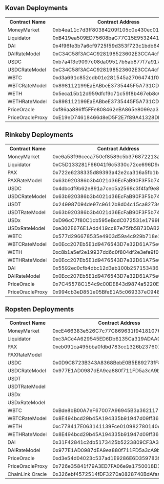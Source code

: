 ## Kovan Deployments

<table>
	<tr>
   		<th>Contract Name</th>
    	<th>Contract Address</th>
	</tr>
	<tr>
		<td> MoneyMarket </td>
		<td> 0xb4ea11c7d3ff80384209f105c0e430ec01371f20 </td>
	</tr>
	<tr>
		<td> Liquidator </td>
		<td> 0xB419ea509ED75608baC77C15E9532441247a2be4 </td>
	</tr>
	<tr>
		<td> DAI </td>
		<td> 0x4f96fe3b7a6cf9725f59d353f723c1bdb64ca6aa </td>
	</tr>
	<tr>
		<td> DAIRateModel </td>
		<td> 0xC34C58f3AC4C928198523602E3CCA4cfb613C00B </td>
	</tr>
    <tr>
    	<td> USDC </td>
    	<td> 0xb7a4f3e9097c08da09517b5ab877f7a917224ede </td>
    </tr>
    <tr>
    	<td> USDCRateModel </td>
    	<td> 0xC34C58f3AC4C928198523602E3CCA4cfb613C00B </td>
    </tr>
    <tr>
    	<td> WBTC </td>
    	<td> 0xd3a691c852cdb01e281545a27064741f0b7f6825 </td>
    </tr>
    <tr>
    	<td> WBTCRateModel </td>
    	<td> 0x898112199EaEABbeE3735445F5A731CD8e6b23Be </td>
    </tr>
    <tr>
    	<td> WETH </td>
    	<td> 0x5eca15b12d959dfcf9c71c59f8b467eb8c6efd0b </td>
    </tr>
    <tr>
    	<td> WETHRateModel </td>
    	<td> 0x898112199EaEABbeE3735445F5A731CD8e6b23Be </td>
    </tr>
    <tr>
    	<td> PriceOracle </td>
    	<td> 0xf86aa886ff5FFe808462eBA865e8099aa318E46F </td>
    </tr>
    <tr>
    	<td> PriceOracleProxy </td>
    	<td> 0xE19eD74618466d8eD5F2E7f89A41328DFa8e46F5 </td>
    </tr>

</table>

## Rinkeby Deployments

<table>
	<tr>
   		<th>Contract Name</th>
    	<th>Contract Address</th>
	</tr>
	<tr>
		<td> MoneyMarket </td>
		<td> 0xe6a53f96ceca750ef8589c5b376872213aa4f230 </td>
	</tr>
	<tr>
		<td> Liquidator </td>
		<td> 0xC5D133281F66041f6c5330c72ce696D9A847EC0F </td>
	</tr>
	<tr>
		<td> PAX </td>
		<td> 0x722e6238335d89393a42e2ca316a5fb1b8b2eb55 </td>
	</tr>
	<tr>
		<td> PAXRateModel </td>
		<td> 0x63b920386b3b4021d36EcFaB90F3F5b74Bc8b902 </td>
	</tr>
	<tr>
		<td> USDC </td>
		<td> 0x4dbcdf9b62e891a7cec5a2568c3f4faf9e8abe2b </td>
	</tr>
	<tr>
		<td> USDCRateModel </td>
		<td> 0x63b920386b3b4021d36EcFaB90F3F5b74Bc8b902 </td>
	</tr>
	<tr>
		<td> USDT </td>
		<td> 0x249987094de97c9612b8d04c15ca8273e43c20ac </td>
	</tr>
	<tr>
		<td> USDTRateModel </td>
		<td> 0x63b920386b3b4021d36EcFaB90F3F5b74Bc8b902 </td>
	</tr>
	<tr>
		<td> USDx </td>
		<td> 0xD96cC7f80C1cb595eBcdC072531e1799B3a2436E </td>
	</tr>
	<tr>
		<td> USDxRateModel </td>
		<td> 0xe302E676E1Add419cc87e75fb5B73DAB24Ad1534 </td>
	</tr>
	<tr>
		<td> WBTC </td>
		<td> 0x577d296678535e4903d59a4c929b718e1d575e0a </td>
	</tr>
	<tr>
		<td> WBTCRateModel </td>
		<td> 0x0Ecc207Eb5E1d9476543D7e32D61A75e6bf767d3 </td>
	</tr>
	<tr>
		<td> WETH </td>
		<td> 0xc8b1a5ef2e19937dd6c0f804df2e3efe9f093b1e </td>
	</tr>
	<tr>
		<td> WETHRateModel </td>
		<td> 0x0Ecc207Eb5E1d9476543D7e32D61A75e6bf767d3 </td>
	</tr>
	<tr>
		<td> DAI </td>
		<td> 0x5592ec0cfb4dbc12d3ab100b257153436a1f0fea </td>
	</tr>
	<tr>
		<td> DAIRateModel </td>
		<td> 0x0Ecc207Eb5E1d9476543D7e32D61A75e6bf767d3 </td>
	</tr>
  <tr>
  	<td> PriceOracle </td>
  	<td> 0x7C45578C154c9c00DE843d9874a5220E7089c581
	</td>
  </tr>
  <tr>
  	<td> PriceOracleProxy </td>
  	<td> 0x994cb3eD851e05BfeE1A5c069337eC9486829E90 </td>
  </tr>

</table>

## Ropsten Deployments

<table>
	<tr>
   		<th>Contract Name</th>
    	<th>Contract Address</th>
		<th>Price Feed Contract Address</th>
	</tr>
	<tr>
		<td> MoneyMarket </td>
		<td> 0xcE466383e526C7c77C869631f94181076A8Bd4Bb </td>
		<td>  </td>
	</tr>
	<tr>
		<td> Liquidator </td>
		<td> 0xc3ACc4A629545ED6Db6135Ca319ADAA012605028 </td>
		<td>  </td>
	</tr>
	<tr>
		<td> PAX </td>
		<td> 0xeb091ca495bba0fdbd783cc1326b237607d96cc8 </td>
		<!-- <td>  </td> -->
	</tr>
	<tr>
		<td> PAXRateModel </td>
		<!-- <td> 0x63b920386b3b4021d36EcFaB90F3F5b74Bc8b902 </td> -->
		<!-- <td>  </td> -->
	</tr>
	<tr>
		<td> USDC </td>
		<td> 0x0D9C8723B343A8368BebE0B5E89273fF8D712e3C </td>
		<td> 0xB8784d2D77D3dbaa9cAC7d32D035A6d41e414e9c </td>
	</tr>
	<tr>
		<td> USDCRateModel </td>
		<td> 0x977E1AD0987dEA9ea880f711FD5a3cA9b37D4f39 </td>
		<!-- <td>  </td> -->
	</tr>
	<tr>
		<td> USDT </td>
		<!-- <td> 0x249987094de97c9612b8d04c15ca8273e43c20ac </td> -->
		<!-- <td>  </td> -->
	</tr>
	<tr>
		<td> USDTRateModel </td>
		<!-- <td> 0x63b920386b3b4021d36EcFaB90F3F5b74Bc8b902 </td> -->
		<!-- <td>  </td> -->
	</tr>
	<tr>
		<td> USDx </td>
		<!-- <td> 0xD96cC7f80C1cb595eBcdC072531e1799B3a2436E </td> -->
		<!-- <td>  </td> -->
	</tr>
	<tr>
		<td> USDxRateModel </td>
		<!-- <td> 0xe302E676E1Add419cc87e75fb5B73DAB24Ad1534 </td> -->
		<!-- <td>  </td> -->
	</tr>
	<tr>
		<td> WBTC </td>
		<td> 0xBde8bB00A7eF67007A96945B3a3621177B615C44 </td>
		<td> 0xECf6936AD6030A1Aa4f2055Df44149B7846628F7 </td>
	</tr>
	<tr>
		<td> WBTCRateModel </td>
		<td> 0x8E494bcd29b45A194335b91947d09ff3643437F5 </td>
		<!-- <td>  </td> -->
	</tr>
	<tr>
		<td> WETH </td>
		<td> 0xc778417E063141139Fce010982780140Aa0cD5Ab </td>
		<td> 0xc778417E063141139Fce010982780140Aa0cD5Ab </td>
	</tr>
	<tr>
		<td> WETHRateModel </td>
		<td> 0x8E494bcd29b45A194335b91947d09ff3643437F5 </td>
		<!-- <td>  </td> -->
	</tr>
	<tr>
		<td> DAI </td>
		<td> 0x31F42841c2db5173425b5223809CF3A38FEde360 </td>
		<td> 0x24959556020AE5D39e5bAEC2bd6Bf12420C25aB5 </td>
	</tr>
	<tr>
		<td> DAIRateModel </td>
		<td> 0x977E1AD0987dEA9ea880f711FD5a3cA9b37D4f39 </td>
		<!-- <td>  </td> -->
	</tr>
  <tr>
  	<td> PriceOracle </td>
  	<td> 0xd3e54d04023c537ad1E9286E6D3597839F84466D
	</td>
  </tr>
  <tr>
  	<td> PriceOracleProxy </td>
  	<td> 0x726e35841f79A3ED7FA06e9a1750018D19b4C951 </td>
  </tr>
  <tr>
  	<td> ChainLink Oracle </td>
  	<td> 0x326ebf4572514fDF3270a0828740BdAfaa2c4673 </td>
  </tr>

</table>
